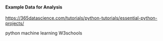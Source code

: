 #### Example Data for Analysis

https://365datascience.com/tutorials/python-tutorials/essential-python-projects/

python machine learning W3schools